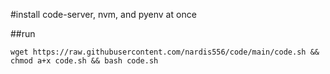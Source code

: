 #install code-server, nvm, and pyenv at once

##run

```wget https://raw.githubusercontent.com/nardis556/code/main/code.sh && chmod a+x code.sh && bash code.sh```
